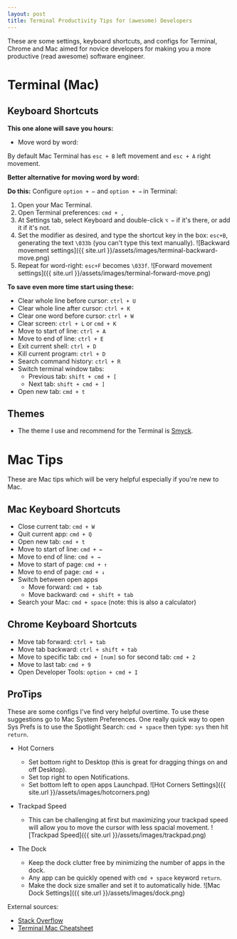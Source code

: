 ```yaml
---
layout: post
title: Terminal Productivity Tips for (awesome) Developers 
---
```

These are some settings, keyboard shortcuts, and configs for Terminal, Chrome and Mac aimed for novice developers for making you a more productive (read awesome) software engineer.

# Terminal (Mac)

## Keyboard Shortcuts

**This one alone will save you hours:**

- Move word by word: 

By default Mac Terminal has `esc + B` left movement and `esc + A` right movement.

**Better alternative for moving word by word:**

**Do this:** Configure `option + ←` and `option + →` in Terminal:

1. Open your Mac Terminal.
2. Open Terminal preferences: `cmd + ,`
3. At Settings tab, select Keyboard and double-click `⌥ ←` if it's there, or add it if it's not.
4. Set the modifier as desired, and type the shortcut key in the box: `esc+B`, generating the text `\033b` (you can't type this text manually).
![Backward movement settings]({{ site.url }}/assets/images/terminal-backward-move.png)
5. Repeat for word-right: `esc+F` becomes `\033f`.
![Forward movement settings]({{ site.url }}/assets/images/terminal-forward-move.png)

**To save even more time start using these:**

- Clear whole line before cursor: `ctrl + U`
- Clear whole line after cursor: `ctrl + K`
- Clear one word before cursor: `ctrl + W`
- Clear screen: `ctrl + L` or `cmd + K`
- Move to start of line: `ctrl + A`
- Move to end of line: `ctrl + E`
- Exit current shell: `ctrl + D`
- Kill current program: `ctrl + D`
- Search command history: `ctrl + R`
- Switch terminal window tabs:
	- Previous tab: `shift + cmd + [`
	- Next tab: `shift + cmd + ]`
- Open new tab: `cmd + t` 

## Themes
- The theme I use and recommend for the Terminal is [Smyck](http://color.smyck.org/).

# Mac Tips

These are Mac tips which will be very helpful especially if you're new to Mac.

## Mac Keyboard Shortcuts

- Close current tab: `cmd + W`
- Quit current app: `cmd + Q`
- Open new tab: `cmd + t`
- Move to start of line: `cmd + ←`
- Move to end of line: `cmd + →`
- Move to start of page: `cmd + ↑`
- Move to end of page: `cmd + ↓`
- Switch between open apps
	- Move forward: `cmd + tab`
	- Move backward: `cmd + shift + tab`
- Search your Mac: `cmd + space` (note: this is also a calculator)

## Chrome Keyboard Shortcuts

- Move tab forward: `ctrl + tab` 
- Move tab backward: `ctrl + shift + tab`
- Move to specific tab: `cmd + [num]` so for second tab: `cmd + 2`
- Move to last tab: `cmd + 9`
- Open Developer Tools: `option + cmd + I`

## ProTips

These are some configs I've find very helpful overtime. To use these suggestions go to Mac System Preferences. One really quick way to open Sys Prefs is to use the Spotlight Search: `cmd + space` then type: `sys` then hit `return`.

- Hot Corners
	- Set bottom right to Desktop (this is great for dragging things on and off Desktop).
	- Set top right to open Notifications.
	- Set bottom left to open apps Launchpad.
![Hot Corners Settings]({{ site.url }}/assets/images/hotcorners.png)

- Trackpad Speed
	- This can be challenging at first but maximizing your trackpad speed will allow you to move the cursor with less spacial movement.
![Trackpad Speed]({{ site.url }}/assets/images/trackpad.png)
- The Dock
	- Keep the dock clutter free by minimizing the number of apps in the dock. 
	- Any app can be quickly opened with `cmd + space` keyword `return`.
	- Make the dock size smaller and set it to automatically hide.
![Mac Dock Settings]({{ site.url }}/assets/images/dock.png)
	

External sources: 

- [Stack Overflow](https://stackoverflow.com/questions/81272/is-there-any-way-in-the-os-x-terminal-to-move-the-cursor-word-by-word/81299#81299)
- [Terminal Mac Cheatsheet](https://github.com/0nn0/terminal-mac-cheatsheet/wiki/Terminal-Cheatsheet-for-Mac-(-basics-))